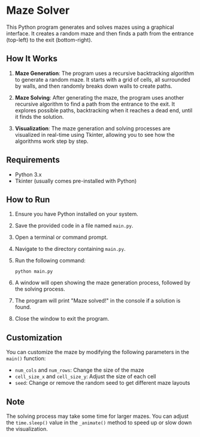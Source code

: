 # Maze Solver

This Python program generates and solves mazes using a graphical interface. It creates a random maze and then finds a path from the entrance (top-left) to the exit (bottom-right).

## How It Works

1. **Maze Generation**: The program uses a recursive backtracking algorithm to generate a random maze. It starts with a grid of cells, all surrounded by walls, and then randomly breaks down walls to create paths.

2. **Maze Solving**: After generating the maze, the program uses another recursive algorithm to find a path from the entrance to the exit. It explores possible paths, backtracking when it reaches a dead end, until it finds the solution.

3. **Visualization**: The maze generation and solving processes are visualized in real-time using Tkinter, allowing you to see how the algorithms work step by step.

## Requirements

- Python 3.x
- Tkinter (usually comes pre-installed with Python)

## How to Run

1. Ensure you have Python installed on your system.
2. Save the provided code in a file named `main.py`.
3. Open a terminal or command prompt.
4. Navigate to the directory containing `main.py`.
5. Run the following command:

   ```
   python main.py
   ```

6. A window will open showing the maze generation process, followed by the solving process.
7. The program will print "Maze solved!" in the console if a solution is found.
8. Close the window to exit the program.

## Customization

You can customize the maze by modifying the following parameters in the `main()` function:

- `num_cols` and `num_rows`: Change the size of the maze
- `cell_size_x` and `cell_size_y`: Adjust the size of each cell
- `seed`: Change or remove the random seed to get different maze layouts

## Note

The solving process may take some time for larger mazes. You can adjust the `time.sleep()` value in the `_animate()` method to speed up or slow down the visualization.
